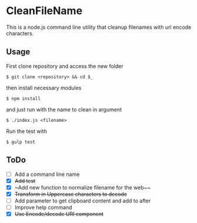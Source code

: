 # CleanFileName

This is a node.js command line utility that cleanup filenames with url encode characters.

## Usage
First clone repository and access the new folder

    $ git clone <repository> && cd $_

then install necessary modules

    $ npm install

and just run with the name to clean in argument

    $ ./index.js <filename>

Run the test with

    $ gulp test

## ToDo

- [ ] Add a command line name
- [X] ~~Add test~~
- [X] ~Add new function to normalize filename for the web~~
- [X] ~~Transform in Uppercase characters to decode~~
- [ ] Add parameter to get clipboard content and add to after
- [ ] Improve help command
- [X] ~~Use Encode/decode URI component~~
